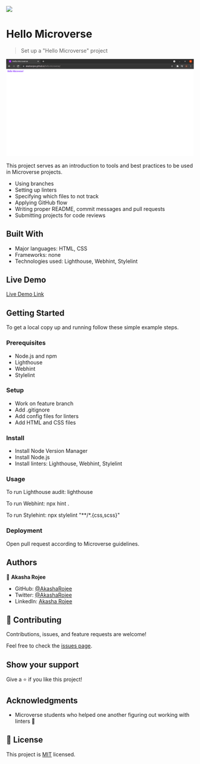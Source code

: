 ![](https://img.shields.io/badge/Microverse-blueviolet)

# Hello Microverse

> Set up a "Hello Microverse" project

![screenshot](./hello-microverse.png)

This project serves as an introduction to tools and best practices to be used in Microverse projects.

- Using branches
- Setting up linters
- Specifying which files to not track
- Applying GitHub flow
- Writing proper README, commit messages and pull requests
- Submitting projects for code reviews

## Built With

- Major languages: HTML, CSS
- Frameworks: none
- Technologies used: Lighthouse, Webhint, Stylelint

## Live Demo

[Live Demo Link](https://akasharojee.github.io/hello-microverse/)

## Getting Started

To get a local copy up and running follow these simple example steps.

### Prerequisites

- Node.js and npm
- Lighthouse
- Webhint
- Stylelint

### Setup

- Work on feature branch
- Add .gitignore
- Add config files for linters
- Add HTML and CSS files

### Install

- Install Node Version Manager
- Install Node.js
- Install linters: Lighthouse, Webhint, Stylelint

### Usage

To run Lighthouse audit: lighthouse <url>

To run Webhint: npx hint .

To run Stylehint: npx stylelint "**/*.{css,scss}"

### Deployment

Open pull request according to Microverse guidelines.

## Authors

👤 **Akasha Rojee**

- GitHub: [@AkashaRojee](https://github.com/AkashaRojee)
- Twitter: [@AkashaRojee](https://twitter.com/AkashaRojee)
- LinkedIn: [Akasha Rojee](https://linkedin.com/in/AkashaRojee)

## 🤝 Contributing

Contributions, issues, and feature requests are welcome!

Feel free to check the [issues page](https://github.com/AkashaRojee/hello-microverse/issues).

## Show your support

Give a ⭐️ if you like this project!

## Acknowledgments

- Microverse students who helped one another figuring out working with linters :clap:

## 📝 License

This project is [MIT](./MIT.md) licensed.